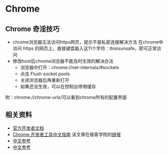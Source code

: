 # Chrome

## Chrome 奇淫技巧

* chrome浏览器无法访问https网页，提示不是私密连接解决方法
  在chrome中访问 https 的网页上，直接键盘敲入这11个字符：thisisunsafe，即可正常访问
* 修改host后chrome浏览器不能及时生效的解决办法
  * 浏览器中打开：chrome://net-internals/#sockets
  * 点击 Flush socket pools
  * 关闭浏览器后再重新打开
  * 如果还没生效，可以在控制台停用缓存

附：chrome://chrome-urls/可以看到chrome所有的配置界面

## 相关资料

* [官方开发者文档](https://developer.chrome.com)
* [Chrome 开发者工具中文指南](http://www.jianshu.com/p/cf36d48652f4)
  该文章在极客学院的[链接](http://wiki.jikexueyuan.com/project/chrome-devtools/)
* [中文参考](https://github.com/daguye918/Chrome-DevTools)
* [中文参考](https://github.com/leeon/chrome_devtool_book)
